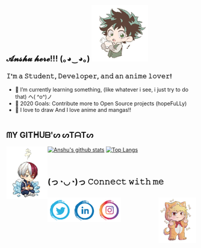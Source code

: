 ## 𝓐𝓷𝓼𝓱𝓾 𝓱𝓮𝓻𝓮!!! (｡◕‿◕｡) <img src="https://github.com/anshukaira/anshukaira/blob/master/deku.jpeg" alt="image" width="150" height="150"> 
<!--![deku's image](https://github.com/anshukaira/anshukaira/blob/master/deku.jpeg )-->


### 𝙸'𝚖 𝚊 𝚂𝚝𝚞𝚍𝚎𝚗𝚝, 𝙳𝚎𝚟𝚎𝚕𝚘𝚙𝚎𝚛, 𝚊𝚗𝚍 𝚊𝚗 𝚊𝚗𝚒𝚖𝚎 𝚕𝚘𝚟𝚎𝚛!

- 💜 I’m currently learning something, (like whatever i see, i just try to do that) ヘ( ^o^)ノ
- 🥅 2020 Goals: Contribute more to Open Source projects (hopeFuLLy)
- 🌸 I love to draw And I love anime and mangas!!
<br><br>

## ᗰY GITᕼᑌᗷ'ᔕ ᔕTᗩTᔕ
<img align = "left" src="https://github.com/anshukaira/anshukaira/blob/master/shoto.jpeg" alt="image" width="110" height="140">

[![Anshu's github stats](https://github-readme-stats.vercel.app/api?username=anshukaira&hide=prs,stars&count_private=true&show_icons=true&theme=vue)](https://github.com/anuraghazra/github-readme-stats) [![Top Langs](https://github-readme-stats.vercel.app/api/top-langs/?username=anshukaira&layout=compact&theme=vue&hide=tex)](https://github.com/anuraghazra/github-readme-stats)

<br>
<h2><b>(っ◔◡◔)っ 𝙲𝚘𝚗𝚗𝚎𝚌𝚝 𝚠𝚒𝚝𝚑 𝚖𝚎 </b><h2><img align = "right"  src="https://github.com/anshukaira/anshukaira/blob/master/bakugo.jpeg" alt="image" width="100" height="120"> 

[<img align="left" alt="anshu | Twitter" width="65px" src="https://github.com/anshukaira/anshukaira/blob/master/tweet.png" />][twitter]
[<img align="left" alt="anshu | LinkedIn" width="65px" src="https://github.com/anshukaira/anshukaira/blob/master/ld.png" />][linkedin]
[<img align="left" alt="anshu | Instagram" width="65px" src="https://github.com/anshukaira/anshukaira/blob/master/insta.png" />][instagram]

<br />
<br />

[twitter]: https://twitter.com/kairahiwatari
[instagram]: https://instagram.com/kaira__17
[linkedin]: https://linkedin.com/in/anshukaira


<!--comment--6da4ce7d64eadc234f44da969d874fc3637b7999-->
<!--https://cdn.jsdelivr.net/npm/simple-icons@v3/icons/twitter.svg-
<!--
